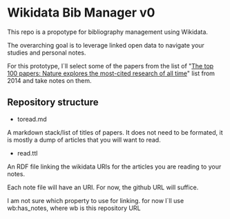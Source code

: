 # Wikidata Bib Manager v0

This repo is a propotype for bibliography management using Wikidata. 

The overarching goal is to leverage linked open data to navigate your studies and personal notes. 

For this prototype, I`ll select some of the papers from the list of "[The top 100 papers:
Nature explores the most-cited research of all time](https://www.nature.com/news/the-top-100-papers-1.16224)" list from 2014 and take notes on them. 

## Repository structure

- toread.md

A markdown stack/list of titles of papers. It does not need to be formated, it is mostly a dump of articles that you will want to read.


- read.ttl

An RDF file linking the wikidata URIs for the articles you are reading to your notes. 

Each note file will have an URI. For now, the github URL will suffice. 

I am not sure which property to use for linking. for now I`ll use wb:has_notes, where wb is this repository URL


